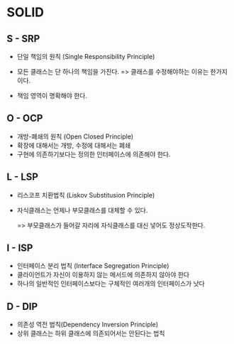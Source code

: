 # SOLID

## S - SRP 

- 단일 책임의 원칙 (Single Responsibility Principle)

- 모든 클래스는 단 하나의 책임을 가진다. => 클래스를 수정해야하는 이유는 한가지이다.
- 책임 영역이 명확해야 한다.

## O - OCP

- 개방-폐쇄의 원칙 (Open Closed Principle)
- 확장에 대해서는 개방, 수정에 대해서는 폐쇄
- 구현에 의존하기보다는 정의한 인터페이스에 의존해야 한다.

## L - LSP

- 리스코프 치환법칙 (Liskov Substitusion Principle)

- 자식클래스는 언제나 부모클래스를 대체할 수 있다.

  => 부모클래스가 들어갈 자리에 자식클래스를 대신 넣어도 정상도작한다.

## I - ISP

- 인터페이스 분리 법칙 (Interface Segregation Principle)
- 클라이언트가 자신이 이용하지 않는 메서드에 의존하지 않아야 한다
- 하나의 일반적인 인터페이스보다는 구체적인 여러개의 인터페이스가 낫다

## D - DIP

- 의존성 역전 법칙(Dependency Inversion Principle)
- 상위 클래스는 하위 클래스에 의존되어서는 안된다는 법칙
